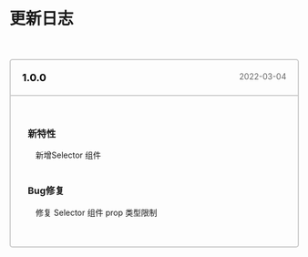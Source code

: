 <!--
 * @Explain: xxx
 * @Author: SuperLy
 * @LastEditors: SuperLy
 * @Date: 2022-03-03 20:18:47
 * @LastEditTime: 2022-03-04 11:16:05
 * @FilePath: \Lamb-UI for Docs\docs\document\updateLog\index.md
-->
# 更新日志

<br>
<br>

<div class="logBox">
    <div>
        <a href="#" class="version">1.0.0</a>
        <span class="date">2022-03-04</span>
    </div>
    <div>
        <h3>新特性</h3>
        <ul>
            <li>新增Selector 组件</li>
        </ul>
        <h3>Bug修复</h3>
        <ul>
            <li>修复 Selector 组件 prop 类型限制</li>
        </ul>
    </div>
</div>



<style>
  .logBox {
      width: 100%;
      border: 2px solid #ccc;
      border-radius: 5px;
  }

  .logBox div:first-child {
      display: flex;
      justify-content: space-between;
      border-bottom: 2px solid #ccc;
      padding: 20px;
  }

  .logBox div:first-child .version {
      text-decoration: none;
      color: #000;
      font-size: 18px;
      font-weight: 700;
  }

  .logBox div:first-child .date {
      color: #666;
  }

  .logBox div:last-child {
      padding: 30px 30px 10px 30px;
  }

  .logBox div:last-child ul {
      margin-bottom: 40px;
  }

  .logBox div:last-child ul li {
      list-style: none;
      margin: 10px 10px 10px -10px;
  }
</style>